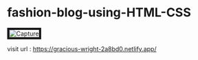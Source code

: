 # fashion-blog-using-HTML-CSS
<img src="https://i.ibb.co/JttkKSs/Capture.jpg" alt="Capture" border="5">

visit url : https://gracious-wright-2a8bd0.netlify.app/
